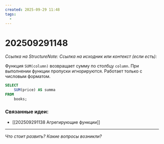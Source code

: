 ```yaml
---
created: 2025-09-29 11:48
tags:
  -
---
```

# 202509291148
*Ссылка на StructureNote:*
*Ссылка на исходник или контекст (если есть):* 

Функция `SUM(column)` возвращает сумму по столбцу `column`. При выполнении функции пропуски игнорируются. Работает только с числовым форматом.
```sql
SELECT 
    SUM(price) AS summa
FROM
    books;
```

### Связанные идеи:
* [[202509291138 Агрегирующие функции]]
---

*Что стоит развить? Какие вопросы возникли?*